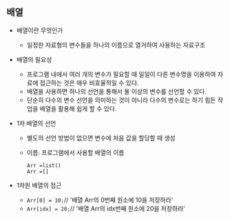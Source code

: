## 배열

+ 배열이란 무엇인가
  
  * 일정한 자료형의 변수들을 하나의 이름으로 열거하여 사용하는 자료구조

+ 배열의 필요성
  
  * 프로그램 내에서 여러 개의 변수가 필요할 때 일일이 다른 변수명을 이용하여 자료에 접근하는 것은 매우 비효율적일  수 있다.
  * 배열을 사용하면 하나의 선언을 통해서 둘 이상의 변수를 선언할 수 있다.
  * 단순히 다수의 변수 선언을 의미하는 것이 아니라 다수의 변수로는 하기 힘든 작업을 배열을 활용해 쉽게 할 수 있다.

+ 1차 배열의 선언
  
  * 별도의 선언 방법이 없으면 변수에 처음 값을 할당할 때 생성
  
  * 이름: 프로그램에서 사용할 배열의 이름
    
    ```
    Arr =list()
    Arr =[]
    ```

+ 1차원 배열의 접근
  
  * `Arr[0] = 10;`// '배열 Arr의 0번째 원소에 10을 저장하라'
  * `Arr[idx] = 20;`// '배열 Arr의 idx번째 원소에 20을 저장하라'
